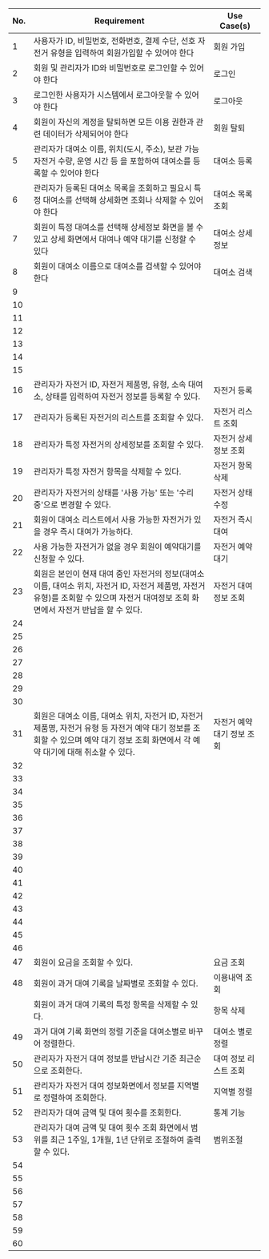 | No. | Requirement | Use Case(s)  |
|-----|-------------|--------------|
| 1   | 사용자가 ID, 비밀번호, 전화번호, 결제 수단, 선호 자전거 유형을 입력하여 회원가입할 수 있어야 한다 | 회원 가입 | 
| 2   |	회원 및 관리자가 ID와 비밀번호로 로그인할 수 있어야 한다 | 로그인 |
| 3   | 로그인한 사용자가 시스템에서 로그아웃할 수 있어야 한다 | 로그아웃 |
| 4   | 회원이 자신의 계정을 탈퇴하면 모든 이용 권한과 관련 데이터가 삭제되어야 한다 | 회원 탈퇴 |
| 5   | 관리자가 대여소 이름, 위치(도시, 주소), 보관 가능 자전거 수량, 운영 시간 등 을 포함하여 대여소를 등록할 수 있어야 한다 | 대여소 등록 |
| 6   | 관리자가 등록된 대여소 목록을 조회하고 필요시 특정 대여소를 선택해 상세화면 조회나 삭제할 수 있어야 한다 | 대여소 목록 조회 |
| 7   | 회원이 특정 대여소를 선택해 상세정보 화면을 볼 수 있고 상세 화면에서 대여나 예약 대기를 신청할 수 있다 | 대여소 상세 정보 |
| 8   | 회원이 대여소 이름으로 대여소를 검색할 수 있어야 한다| 대여소 검색 |
| 9   |  |  |
| 10  | | |
| 11  |             |              |
| 12  |             |              |
| 13  |             |              |
| 14  |             |              |
| 15  |             |              |
| 16  | 관리자가 자전거 ID, 자전거 제품명, 유형, 소속 대여소, 상태를 입력하여 자전거 정보를 등록할 수 있다. | 자전거 등록 |
| 17  | 관리자가 등록된 자전거의 리스트를 조회할 수 있다. | 자전거 리스트 조회 |
| 18  | 관리자가 특정 자전거의 상세정보를 조회할 수 있다. | 자전거 상세정보 조회 |
| 19  | 관리자가 특정 자전거 항목을 삭제할 수 있다. | 자전거 항목 삭제 |
| 20  | 관리자가 자전거의 상태를 '사용 가능' 또는 '수리 중'으로 변경할 수 있다. | 자전거 상태 수정 |
| 21  | 회원이 대여소 리스트에서 사용 가능한 자전거가 있을 경우 즉시 대여가 가능하다. | 자전거 즉시 대여  |
| 22  | 사용 가능한 자전거가 없을 경우 회원이 예약대기를 신청할 수 있다. | 자전거 예약 대기 |
| 23  | 회원은 본인이 현재 대여 중인 자전거의 정보(대여소 이름, 대여소 위치, 자전거 ID, 자전거 제품명, 자전거 유형)를 조회할 수 있으며 자전거 대여정보 조회 화면에서 자전거 반납을 할 수 있다. | 자전거 대여정보 조회  |
| 24  |             |              |
| 25  |             |              |
| 26  |             |              |
| 27  |             |              |
| 28  |             |              |
| 29  |             |              |
| 30  |             |              |
| 31  | 회원은 대여소 이름, 대여소 위치, 자전거 ID, 자전거 제품명, 자전거 유형 등 자전거 예약 대기 정보를 조회할 수 있으며 예약 대기 정보 조회 화면에서 각 예약 대기에 대해 취소할 수 있다. | 자전거 예약 대기 정보 조회 |
| 32  |             |              |
| 33  |             |              |
| 34  |             |              |
| 35  |             |              |
| 36  |             |              |
| 37  |             |              |
| 38  |             |              |
| 39  |             |              |
| 40  |             |              |
| 41  |             |              |
| 42  |             |              |
| 43  |             |              |
| 44  |             |              |
| 45  |             |              |
| 46  |             |              |
| 47  |         회원이 요금을 조회할 수 있다.    |   요금 조회     |
| 48  |      회원이 과거 대여 기록을 날짜별로 조회할 수 있다.    |      이용내역 조회        |
|     |       회원이 과거 대여 기록의 특정 항목을 삭제할 수 있다.       |항목 삭제|
| 49  |       과거 대여 기록 화면의 정렬 기준을 대여소별로 바꾸어 정렬한다.     |      대여소 별로 정렬        |
| 50  |       관리자가 자전거 대여 정보를 반납시간 기준 최근순으로 조회한다.     |       대여 정보 리스트 조회       |
| 51  |       관리자가 자전거 대여 정보화면에서 정보를 지역별로 정렬하여 조회한다.      |      지역별 정렬        |
| 52  |       관리자가 대여 금액 및 대여 횟수를 조회한다.      |       통계  기능     |
| 53  |      관리자가 대여 금액 및 대여 횟수 조회 화면에서 범위를 최근 1주일, 1개월, 1년 단위로 조절하여 출력할 수 있다.  |   범위조절         |
| 54  |             |              |
| 55  |             |              |
| 56  |             |              |
| 57  |             |              |
| 58  |             |              |
| 59  |             |              |
| 60  |             |              |
